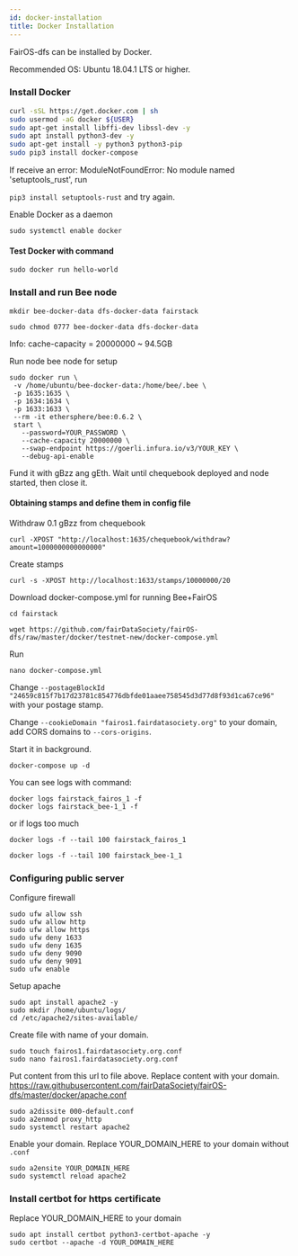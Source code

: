 ```yaml
---
id: docker-installation
title: Docker Installation
---
```


FairOS-dfs can be installed by Docker.

Recommended OS: Ubuntu 18.04.1 LTS or higher. 

### Install Docker

```sh
curl -sSL https://get.docker.com | sh
sudo usermod -aG docker ${USER}
sudo apt-get install libffi-dev libssl-dev -y
sudo apt install python3-dev -y
sudo apt-get install -y python3 python3-pip
sudo pip3 install docker-compose
```

If receive an error: ModuleNotFoundError: No module named 'setuptools_rust', run 

`pip3 install setuptools-rust` and try again.

Enable Docker as a daemon

`sudo systemctl enable docker`

#### Test Docker with command

`sudo docker run hello-world`

### Install and run Bee node

`mkdir bee-docker-data dfs-docker-data fairstack`

`sudo chmod 0777 bee-docker-data dfs-docker-data`

Info: cache-capacity = 20000000 ~ 94.5GB

Run node bee node for setup

 ```
 sudo docker run \
  -v /home/ubuntu/bee-docker-data:/home/bee/.bee \
  -p 1635:1635 \
  -p 1634:1634 \
  -p 1633:1633 \
  --rm -it ethersphere/bee:0.6.2 \
  start \
    --password=YOUR_PASSWORD \
    --cache-capacity 20000000 \
    --swap-endpoint https://goerli.infura.io/v3/YOUR_KEY \
    --debug-api-enable
 ```

Fund it with gBzz ang gEth. Wait until chequebook deployed and node started, then close it.

#### Obtaining stamps and define them in config file

Withdraw 0.1 gBzz from chequebook

`curl -XPOST "http://localhost:1635/chequebook/withdraw?amount=1000000000000000"`

Create stamps

`curl -s -XPOST http://localhost:1633/stamps/10000000/20`

Download docker-compose.yml for running Bee+FairOS

`cd fairstack`

`wget https://github.com/fairDataSociety/fairOS-dfs/raw/master/docker/testnet-new/docker-compose.yml`


Run

`nano docker-compose.yml`

Change `--postageBlockId "24659c815f7b17d23781c854776dbfde01aaee758545d3d77d8f93d1ca67ce96"` with your postage stamp.

Change `--cookieDomain "fairos1.fairdatasociety.org"` to your domain, add CORS domains to `--cors-origins`.


Start it in background.

`docker-compose up -d`

You can see logs with command:

```
docker logs fairstack_fairos_1 -f
docker logs fairstack_bee-1_1 -f
```

or if logs too much

`docker logs -f --tail 100 fairstack_fairos_1`

`docker logs -f --tail 100 fairstack_bee-1_1`

### Configuring public server

Configure firewall

```
sudo ufw allow ssh
sudo ufw allow http
sudo ufw allow https
sudo ufw deny 1633
sudo ufw deny 1635
sudo ufw deny 9090
sudo ufw deny 9091
sudo ufw enable
```

Setup apache

```
sudo apt install apache2 -y
sudo mkdir /home/ubuntu/logs/
cd /etc/apache2/sites-available/
```

Create file with name of your domain.

```
sudo touch fairos1.fairdatasociety.org.conf
sudo nano fairos1.fairdatasociety.org.conf
```

Put content from this url to file above. Replace content with your domain. https://raw.githubusercontent.com/fairDataSociety/fairOS-dfs/master/docker/apache.conf

```
sudo a2dissite 000-default.conf
sudo a2enmod proxy_http
sudo systemctl restart apache2
```

Enable your domain. Replace YOUR_DOMAIN_HERE to your domain without `.conf`

```
sudo a2ensite YOUR_DOMAIN_HERE
sudo systemctl reload apache2
```


### Install certbot for https certificate


Replace YOUR_DOMAIN_HERE to your domain

```
sudo apt install certbot python3-certbot-apache -y
sudo certbot --apache -d YOUR_DOMAIN_HERE
```
